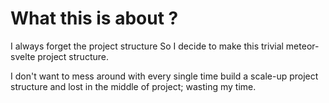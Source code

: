 # What this is about ?

I always forget the project structure So I decide to make this trivial
meteor-svelte project structure.

I don't want to mess around with every single time build a scale-up
project structure and lost in the middle of project; wasting my time.

